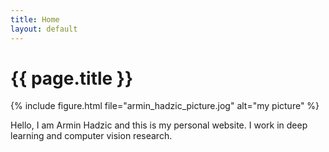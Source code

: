```yaml
---
title: Home
layout: default
---
```


# {{ page.title }}

{% include figure.html file="armin_hadzic_picture.jog" alt="my picture" %}

Hello, I am Armin Hadzic and this is my personal website. I work in deep learning and computer vision research.

<!--
You can use HTML elements in Markdown, such as the comment element, and they won't be affected by a markdown parser. However, if you create an HTML element in your markdown file, you cannot use markdown syntax within that element's contents.
-->
